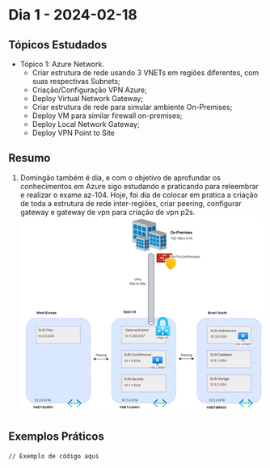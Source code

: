 # Dia 1 - 2024-02-18

## Tópicos Estudados

- Tópico 1: Azure Network.
  - Criar estrutura de rede usando 3 VNETs em regiões diferentes, com suas respectivas Subnets;
  - Criação/Configuração VPN Azure;
  - Deploy Virtual Network Gateway;
  - Criar estrutura de rede para simular ambiente On-Premises;
  - Deploy VM para similar firewall on-premises;
  - Deploy Local Network Gateway;
  - Deploy VPN Point to Site

## Resumo

1. Domingão também é dia, e com o objetivo de aprofundar os conhecimentos em Azure sigo estudando e praticando para releembrar e realizar o exame az-104. Hoje, foi dia de colocar em pratica a criação de toda a estrutura de rede inter-regiões, criar peering, configurar gateway e gateway de vpn para criação de vpn p2s.
![alt text](../Recursos/2024-02-18/01.png)




## Exemplos Práticos



```shell
// Exemplo de código aqui
```
